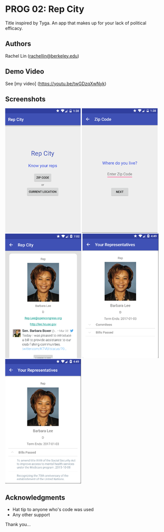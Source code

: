 # PROG 02: Rep City

Title inspired by Tyga. An app that makes up for your lack of political efficacy.

## Authors

Rachel Lin ([rachellin@berkeley.edu](mailto:rachellin@berkeley.edu))

## Demo Video

See [my video] (https://youtu.be/twGDzqXwNyk)

## Screenshots

<img src="screenshots/screen1.png" height="400" alt="Screenshot"/>
<img src="screenshots/screen2.png" height="400" alt="Screenshot"/>
<img src="screenshots/screen3.png" height="400" alt="Screenshot"/>
<img src="screenshots/screen4.png" height="400" alt="Screenshot"/>
<img src="screenshots/screen5.png" height="400" alt="Screenshot"/>


## Acknowledgments

* Hat tip to anyone who's code was used
* Any other support

Thank you...

